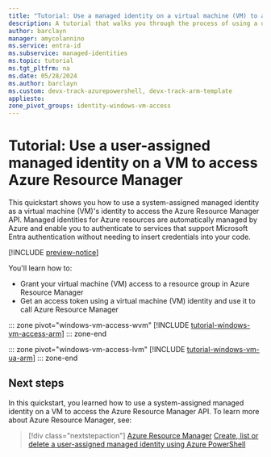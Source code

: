```yaml
---
title: "Tutorial: Use a managed identity on a virtual machine (VM) to access Azure Resource Manager"
description: A tutorial that walks you through the process of using a user-assigned managed identity on a virtual machine (VM) to access Azure Resource Manager.
author: barclayn
manager: amycolannino
ms.service: entra-id
ms.subservice: managed-identities
ms.topic: tutorial
ms.tgt_pltfrm: na
ms.date: 05/28/2024
ms.author: barclayn
ms.custom: devx-track-azurepowershell, devx-track-arm-template
appliesto: 
zone_pivot_groups: identity-windows-vm-access
---
```


# Tutorial: Use a user-assigned managed identity on a VM to access Azure Resource Manager

This quickstart shows you how to use a system-assigned managed identity as a virtual machine (VM)'s identity to access the Azure Resource Manager API. Managed identities for Azure resources are automatically managed by Azure and enable you to authenticate to services that support Microsoft Entra authentication without needing to insert credentials into your code. 

[!INCLUDE [preview-notice](~/includes/entra-msi-preview-notice.md)]

You'll learn how to:

- Grant your virtual machine (VM) access to a resource group in Azure Resource Manager 
- Get an access token using a virtual machine (VM) identity and use it to call Azure Resource Manager

::: zone pivot="windows-vm-access-wvm" 
[!INCLUDE [tutorial-windows-vm-access-arm](includes/tutorial-windows-vm-access-arm.md)]
::: zone-end

::: zone pivot="windows-vm-access-lvm" 
[!INCLUDE [tutorial-windows-vm-ua-arm](includes/tutorial-linux-vm-access-arm.md)] 
::: zone-end

## Next steps

In this quickstart, you learned how to use a system-assigned managed identity on a VM to access the Azure Resource Manager API.  To learn more about Azure Resource Manager, see:

> [!div class="nextstepaction"]
> [Azure Resource Manager](/azure/azure-resource-manager/management/overview)
> [Create, list or delete a user-assigned managed identity using Azure PowerShell](./how-manage-user-assigned-managed-identities.md?pivots=identity-mi-methods-powershell)
